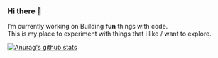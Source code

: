 ### Hi there 👋
I’m currently working on Building **fun** things with code.    
This is my place to experiment with things that i like / want to explore.
<p align="center">

 [![Anurag's github stats](https://github-readme-stats.vercel.app/api?username=berkio3x&show_icons=true&theme=gruvbox)](https://github.com/berkio3x/github-readme-stats)


